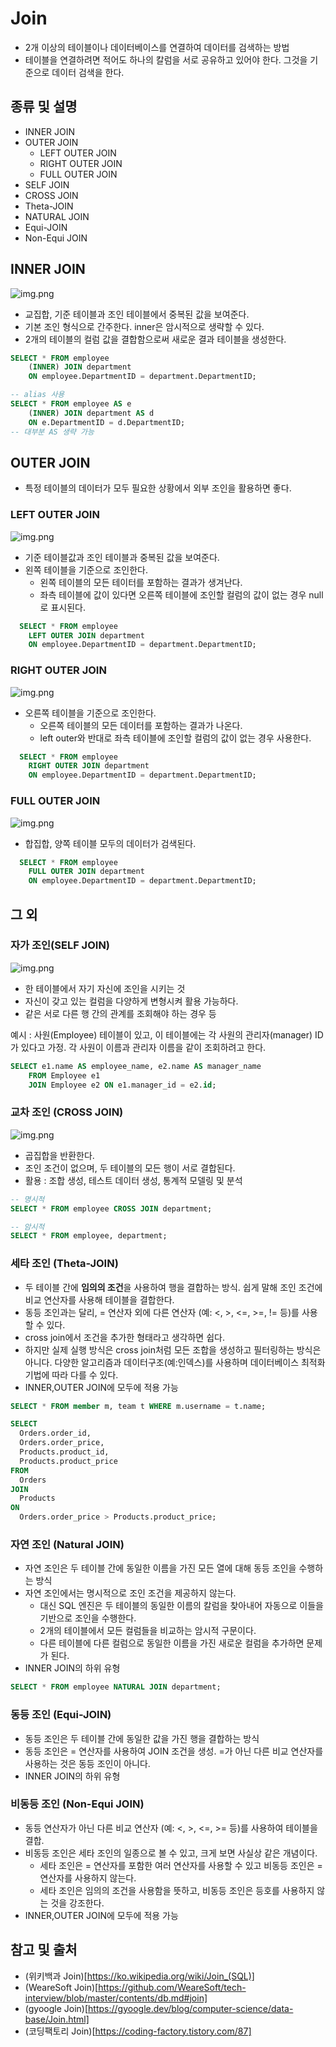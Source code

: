 Join
===
- 2개 이상의 테이블이나 데이터베이스를 연결하여 데이터를 검색하는 방법
- 테이블을 연결하려면 적어도 하나의 칼럼을 서로 공유하고 있어야 한다. 그것을 기준으로 데이터 검색을 한다.


## 종류 및 설명
- INNER JOIN
- OUTER JOIN
  - LEFT OUTER JOIN
  - RIGHT OUTER JOIN
  - FULL OUTER JOIN
- SELF JOIN
- CROSS JOIN
- Theta-JOIN
- NATURAL JOIN
- Equi-JOIN
- Non-Equi JOIN


## INNER JOIN
![img.png](images/inner.png)
- 교집합, 기준 테이블과 조인 테이블에서 중복된 값을 보여준다.
- 기본 조인 형식으로 간주한다. inner은 암시적으로 생략할 수 있다.
- 2개의 테이블의 컬럼 값을 결합함으로써 새로운 결과 테이블을 생성한다.
```sql
SELECT * FROM employee 
    (INNER) JOIN department
    ON employee.DepartmentID = department.DepartmentID;

-- alias 사용
SELECT * FROM employee AS e
    (INNER) JOIN department AS d
    ON e.DepartmentID = d.DepartmentID;
-- 대부분 AS 생략 가능
```


## OUTER JOIN
- 특정 테이블의 데이터가 모두 필요한 상황에서 외부 조인을 활용하면 좋다.
### LEFT OUTER JOIN
![img.png](images/left_outer.png)
- 기준 테이블값과 조인 테이블과 중복된 값을 보여준다.
- 왼쪽 테이블을 기준으로 조인한다. 
  - 왼쪽 테이블의 모든 테이터를 포함하는 결과가 생겨난다.
  - 좌측 테이블에 값이 있다면 오른쪽 테이블에 조인할 컬럼의 값이 없는 경우 null로 표시된다.

```sql
  SELECT * FROM employee
    LEFT OUTER JOIN department
    ON employee.DepartmentID = department.DepartmentID;
```

### RIGHT OUTER JOIN
![img.png](images/right_outer.png)
- 오른쪽 테이블을 기준으로 조인한다.
  - 오른쪽 테이블의 모든 데이터를 포함하는 결과가 나온다.
  - left outer와 반대로 좌측 테이블에 조인할 컬럼의 값이 없는 경우 사용한다.
```sql
  SELECT * FROM employee
    RIGHT OUTER JOIN department
    ON employee.DepartmentID = department.DepartmentID;
```  

### FULL OUTER JOIN
![img.png](images/full.png)
- 합집합, 양쪽 테이블 모두의 데이터가 검색된다.
```sql
  SELECT * FROM employee
    FULL OUTER JOIN department
    ON employee.DepartmentID = department.DepartmentID;
```  


## 그 외
### 자가 조인(SELF JOIN)
![img.png](images/self.png)
- 한 테이블에서 자기 자신에 조인을 시키는 것
- 자신이 갖고 있는 컬럼을 다양하게 변형시켜 활용 가능하다.
- 같은 서로 다른 행 간의 관계를 조회해야 하는 경우 등

예시 : 사원(Employee) 테이블이 있고, 이 테이블에는 각 사원의 관리자(manager) ID가 있다고 가정. 각 사원이 이름과 관리자 이름을 같이 조회하려고 한다.
```sql
SELECT e1.name AS employee_name, e2.name AS manager_name
    FROM Employee e1
    JOIN Employee e2 ON e1.manager_id = e2.id;
```

### 교차 조인 (CROSS JOIN)
![img.png](images/cross.png)
- 곱집합을 반환한다.
- 조인 조건이 없으며, 두 테이블의 모든 행이 서로 결합된다.
- 활용 : 조합 생성, 테스트 데이터 생성, 통계적 모델링 및 분석
```sql
-- 명시적
SELECT * FROM employee CROSS JOIN department;

-- 암시적
SELECT * FROM employee, department;
```

### 세타 조인 (Theta-JOIN)
- 두 테이블 간에 **임의의 조건**을 사용하여 행을 결합하는 방식. 쉽게 말해 조인 조건에 비교 연산자를 사용해 테이블을 결합한다.
- 동등 조인과는 달리, = 연산자 외에 다른 연산자 (예: <, >, <=, >=, != 등)를 사용할 수 있다.
- cross join에서 조건을 추가한 형태라고 생각하면 쉽다.
- 하지만 실제 실행 방식은 cross join처럼 모든 조합을 생성하고 필터링하는 방식은 아니다. 다양한 알고리즘과 데이터구조(예:인덱스)를 사용하며 데이터베이스 최적화 기법에 따라 다를 수 있다.
- INNER,OUTER JOIN에 모두에 적용 가능
```sql
SELECT * FROM member m, team t WHERE m.username = t.name;

SELECT
  Orders.order_id,
  Orders.order_price,
  Products.product_id,
  Products.product_price
FROM
  Orders
JOIN
  Products
ON
  Orders.order_price > Products.product_price;
```

### 자연 조인 (Natural JOIN)
- 자연 조인은 두 테이블 간에 동일한 이름을 가진 모든 열에 대해 동등 조인을 수행하는 방식
- 자연 조인에서는 명시적으로 조인 조건을 제공하지 않는다.
  - 대신 SQL 엔진은 두 테이블의 동일한 이름의 칼럼을 찾아내어 자동으로 이들을 기반으로 조인을 수행한다.
  - 2개의 테이블에서 모든 컬럼들을 비교하는 암시적 구문이다.
  - 다른 테이블에 다른 컬럼으로 동일한 이름을 가진 새로운 컬럼을 추가하면 문제가 된다.
- INNER JOIN의 하위 유형
```sql
SELECT * FROM employee NATURAL JOIN department;
```

### 동등 조인 (Equi-JOIN)
- 동등 조인은 두 테이블 간에 동일한 값을 가진 행을 결합하는 방식
- 동등 조인은 = 연산자를 사용하여 JOIN 조건을 생성. =가 아닌 다른 비교 연산자를 사용하는 것은 동등 조인이 아니다.
- INNER JOIN의 하위 유형

### 비동등 조인 (Non-Equi JOIN)
- 동등 연산자가 아닌 다른 비교 연산자 (예: <, >, <=, >= 등)를 사용하여 테이블을 결합. 
- 비동등 조인은 세타 조인의 일종으로 볼 수 있고, 크게 보면 사실상 같은 개념이다.
  - 세타 조인은 = 연산자를 포함한 여러 연산자를 사용할 수 있고 비동등 조인은 = 연산자를 사용하지 않는다. 
  - 세타 조인은 임의의 조건을 사용함을 뜻하고, 비동등 조인은 등호를 사용하지 않는 것을 강조한다.
- INNER,OUTER JOIN에 모두에 적용 가능


## 참고 및 출처
- (위키백과 Join)[https://ko.wikipedia.org/wiki/Join_(SQL)]
- (WeareSoft Join)[https://github.com/WeareSoft/tech-interview/blob/master/contents/db.md#join]
- (gyoogle Join)[https://gyoogle.dev/blog/computer-science/data-base/Join.html]
- (코딩팩토리 Join)[https://coding-factory.tistory.com/87]
